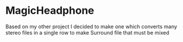 # MagicHeadphone
Based on my other project I decided to make one which converts many stereo files in a single row to make Surround file that must be mixed
